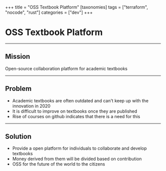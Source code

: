 +++
title = "OSS Textbook Platform"
[taxonomies]
tags = ["terraform", "nocode", "rust"]
categories = ["dev"]
+++

# OSS Textbook Platform

---

## Mission

Open-source collaboration platform for academic textbooks

---

## Problem

- Academic textbooks are often outdated and can't keep up with the innovation in 2020
- It is difficult to improve on textbooks once they are published
- Rise of courses on github indicates that there is a need for this

---

## Solution

- Provide a open platform for individuals to collaborate and develop textbooks
- Money derived from them will be divided based on contribution
- OSS for the future of the world to the citizens
